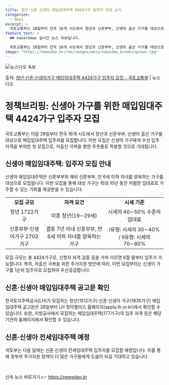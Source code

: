 ```yaml
---
title: 청년 신혼 신생아 매입임대주택 4424가구 입주자 모집 소식
categories:
  - News
excerpt: >
  국토교통부는 28일부터 전국 16개 시도에서 청년과 신혼부부, 신생아 출산 가구를 대상으로 매입임대주택 입주…
feature_text: >
  ## navernews 실시간 뉴스 속보입니다.

  국토교통부는 28일부터 전국 16개 시도에서 청년과 신혼부부, 신생아 출산 가구를 대상으로 매입임대주택 입주…
image: 'https://newsdao.kr/res/images/meta/newsdao_breakingnews.jpg'
---
```


![뉴스다오 속보](https://newsdao.kr/res/images/meta/newsdao_breakingnews.jpg)

<p>출처: <a href="https://newsdao.kr/3434" rel="dofollow">청년·신혼·신생아가구 매입임대주택 4424가구 입주자 모집 - 국토교통부</a> | 뉴스다오</p>

<h1>정책브리핑: 신생아 가구를 위한 매입임대주택 4424가구 입주자 모집</h1>

<p data-ke-size="size16">국토교통부는 이달 28일부터 전국 16개 시도에서 청년과 신혼부부, 신생아 출산 가구를 대상으로 매입임대주택 입주자를 모집합니다. 이번 모집은 신생아 가구에게 우선 입주 자격을 부여한 첫 모집으로, 저출산 극복을 향한 주춧돌로 작용할 것으로 기대됩니다.</p>

<h2 data-ke-size="size26">신생아 매입임대주택: 입주자 모집 안내</h2>

<p data-ke-size="size16">신생아 매입임대주택은 신혼부부와 예비 신혼부부, 만 6세 이하 자녀를 양육하는 가구를 대상으로 모집됩니다. 이번 모집을 통해 대상 가구는 최대 10년 동안 저렴한 임대료로 거주할 수 있는 기회를 제공받을 수 있습니다.</p>

<table>
  <tr>
    <td style="text-align: center; height: 17px;"><b>모집 규모</b></td>
    <td style="text-align: center; height: 17px;"><b>자격 요건</b></td>
    <td style="text-align: center; height: 17px;"><b>시세 기준</b></td>
  </tr>
  <tr>
    <td style="text-align: center; height: 17px;">청년 1722가구</td>
    <td style="text-align: center; height: 17px;">미혼 청년(19∼29세)</td>
    <td style="text-align: center; height: 17px;">시세의 40∼50% 수준의 임대료</td>
  </tr>
  <tr>
    <td style="text-align: center; height: 17px;">신혼부부·신생아가구 2702가구</td>
    <td style="text-align: center; height: 17px;">결혼 7년 이내 신혼부부, 만 6세 이하 자녀를 양육하는 가구</td>
    <td style="text-align: center; height: 17px;">Ⅰ유형: 시세의 30∼40% / Ⅱ유형: 시세의 70∼80%</td>
  </tr>
</table>

<p data-ke-size="size16">모집 규모는 총 4424가구로, 신청자 자격 검증 등을 거쳐 이르면 6월 말부터 입주가 가능합니다. 특히, 저출산 극복을 위한 주거지원 방안에 따라, 이번 모집부터는 신생아 가구를 1순위 입주자로 모집하여 우선공급합니다.</p>

<h2 data-ke-size="size26">신혼·신생아 매입임대주택 공고문 확인</h2>

<p data-ke-size="size16">한국토지주택공사(LH)가 모집하는 청년(1512가구)·신혼·신생아 가구(1835가구) 매입임대주택 공고문은 28일부터 LH 청약플러스 홈페이지(apply.lh.or.kr)에서 확인할 수 있습니다. 또한, 지방공사에서 모집하는 매입임대주택(177가구)의 입주 자격 등은 해당 기관의 홈페이지에서 확인할 수 있습니다.</p>

<h2 data-ke-size="size26">신혼·신생아 전세임대주택 예정</h2>

<p data-ke-size="size16">국토부는 다음 달에는 신혼·신생아 전세임대주택 입주자를 모집할 예정입니다. 이를 통해 정부의 주거지원 정책이 더 많은 가구들에게 도움이 되길 기대하고 있습니다.</p>

<p data-ke-size="size16">&nbsp;</p> 

신속 뉴스 바로가기 👉 <a href="https://newsdao.kr" rel="dofollow">https://newsdao.kr</a>


